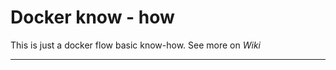 # Docker know - how



This is just a docker flow basic know-how. See more on *Wiki*

---------------------------
